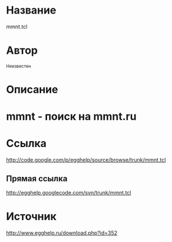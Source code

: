 # Название #
mmnt.tcl


# Автор #
<sup>Неизвестен</sup>


# Описание #
# mmnt - поиск на mmnt.ru


# Ссылка #
http://code.google.com/p/egghelp/source/browse/trunk/mmnt.tcl

## Прямая ссылка ##
http://egghelp.googlecode.com/svn/trunk/mmnt.tcl


# Источник #
http://www.egghelp.ru/download.php?id=352

